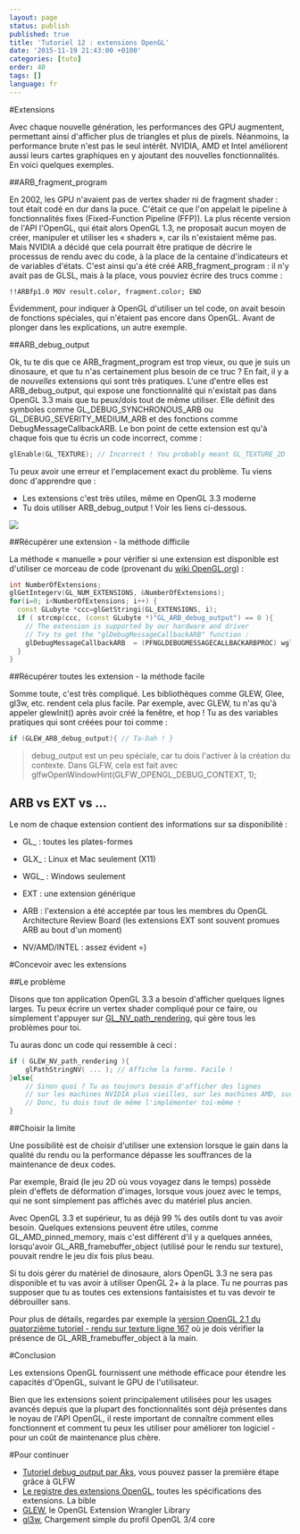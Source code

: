 ```yaml
---
layout: page
status: publish
published: true
title: 'Tutoriel 12 : extensions OpenGL'
date: '2015-11-19 21:43:00 +0100'
categories: [tuto]
order: 40
tags: []
language: fr
---
```


#Extensions

Avec chaque nouvelle génération, les performances des GPU augmentent, permettant ainsi d'afficher plus de triangles et plus de pixels. Néanmoins, la performance brute n'est pas le seul intérêt. NVIDIA, AMD et Intel améliorent aussi leurs cartes graphiques en y ajoutant des nouvelles fonctionnalités. En voici quelques exemples.

##ARB_fragment_program

En 2002, les GPU n'avaient pas de vertex shader ni de fragment shader : tout était codé en dur dans la puce. C'était ce que l'on appelait le pipeline à fonctionnalités fixes (Fixed-Function Pipeline (FFP)). La plus récente version de l'API l'OpenGL, qui était alors OpenGL 1.3, ne proposait aucun moyen de créer, manipuler et utiliser les « shaders », car ils n'existaient même pas. Mais NVIDIA a décidé que cela pourrait être pratique de décrire le processus de rendu avec du code, à la place de la centaine d'indicateurs et de variables d'états. C'est ainsi qu'a été créé ARB_fragment_program : il n'y avait pas de GLSL, mais à la place, vous pouviez écrire des trucs comme :

```
!!ARBfp1.0 MOV result.color, fragment.color; END
```

Évidemment, pour indiquer à OpenGL d'utiliser un tel code, on avait besoin de fonctions spéciales, qui n'étaient pas encore dans OpenGL. Avant de plonger dans les explications, un autre exemple.

##ARB_debug_output

Ok, tu te dis que ce ARB_fragment_program est trop vieux, ou que je suis un dinosaure, et que tu n'as certainement plus besoin de ce truc ? En fait, il y a de *nouvelles* extensions qui sont très pratiques. L'une d'entre elles est ARB_debug_output, qui expose une fonctionnalité qui n'existait pas dans OpenGL 3.3 mais que tu peux/dois tout de même utiliser. Elle définit des symboles comme GL_DEBUG_SYNCHRONOUS_ARB ou GL_DEBUG_SEVERITY_MEDIUM_ARB et des fonctions comme DebugMessageCallbackARB. Le bon point de cette extension est qu'à chaque fois que tu écris un code incorrect, comme :

``` cpp
glEnable(GL_TEXTURE); // Incorrect ! You probably meant GL_TEXTURE_2D !
```

Tu peux avoir une erreur et l'emplacement exact du problème.
Tu viens donc d'apprendre que :

* Les extensions c'est très utiles, même en OpenGL 3.3 moderne
* Tu dois utiliser ARB_debug_output ! Voir les liens ci-dessous.

![]({{site.baseurl}}/assets/images/tuto-12-ogl-ext/breakpoint.png)

##Récupérer une extension - la méthode difficile

La méthode « manuelle » pour vérifier si une extension est disponible est d'utiliser ce morceau de code (provenant du [wiki OpenGL.org](http://www.opengl.org/wiki/GlGetString)) :

``` cpp
int NumberOfExtensions;
glGetIntegerv(GL_NUM_EXTENSIONS, &NumberOfExtensions);
for(i=0; i<NumberOfExtensions; i++) {
  const GLubyte *ccc=glGetStringi(GL_EXTENSIONS, i);
  if ( strcmp(ccc, (const GLubyte *)"GL_ARB_debug_output") == 0 ){
    // The extension is supported by our hardware and driver
    // Try to get the "glDebugMessageCallbackARB" function :
    glDebugMessageCallbackARB  = (PFNGLDEBUGMESSAGECALLBACKARBPROC) wglGetProcAddress("glDebugMessageCallbackARB");
  }
}
```

##Récupérer toutes les extension - la méthode facile

Somme toute, c'est très compliqué. Les bibliothèques comme GLEW, Glee, gl3w, etc. rendent cela plus facile. Par exemple, avec GLEW, tu n'as qu'à appeler glewInit() après avoir créé la fenêtre, et hop ! Tu as des variables pratiques qui sont créées pour toi comme :

``` cpp
if (GLEW_ARB_debug_output){ // Ta-Dah ! }
```

> debug_output est un peu spéciale, car tu dois l'activer à la création du contexte. Dans GLFW, cela est fait avec glfwOpenWindowHint(GLFW_OPENGL_DEBUG_CONTEXT, 1);

## ARB vs EXT vs ...

Le nom de chaque extension contient des informations sur sa disponibilité :

* GL_ : toutes les plates-formes
* GLX_ : Linux et Mac seulement (X11)
* WGL_ : Windows seulement

* EXT : une extension générique

* ARB : l'extension a été acceptée par tous les membres du OpenGL Architecture Review Board (les extensions EXT sont souvent promues ARB au bout d'un moment)

* NV/AMD/INTEL : assez évident =)

#Concevoir avec les extensions

##Le problème

Disons que ton application OpenGL 3.3 a besoin d'afficher quelques lignes larges. Tu peux écrire un vertex shader compliqué pour ce faire, ou simplement t'appuyer sur [GL_NV_path_rendering](http://www.opengl.org/registry/specs/NV/path_rendering.txt), qui gère tous les problèmes pour toi.

Tu auras donc un code qui ressemble à ceci :
``` cpp
if ( GLEW_NV_path_rendering ){ 
    glPathStringNV( ... ); // Affiche la forme. Facile !
}else{ 
    // Sinon quoi ? Tu as toujours besoin d'afficher des lignes
    // sur les machines NVIDIA plus vieilles, sur les machines AMD, sur les machines INTEL !
    // Donc, tu dois tout de même l'implémenter toi-même ! 
}
```

##Choisir la limite

Une possibilité est de choisir d'utiliser une extension lorsque le gain dans la qualité du rendu ou la performance dépasse les souffrances de la maintenance de deux codes.

Par exemple, Braid (le jeu 2D où vous voyagez dans le temps) possède plein d'effets de déformation d'images, lorsque vous jouez avec le temps, qui ne sont simplement pas affichés avec du matériel plus ancien.

Avec OpenGL 3.3 et supérieur, tu as déjà 99 % des outils dont tu vas avoir besoin. Quelques extensions peuvent être utiles, comme GL_AMD_pinned_memory, mais c'est différent d'il y a quelques années, lorsqu'avoir GL_ARB_framebuffer_object (utilisé pour le rendu sur texture), pouvait rendre le jeu dix fois plus beau.

Si tu dois gérer du matériel de dinosaure, alors OpenGL 3.3 ne sera pas disponible et tu vas avoir à utiliser OpenGL 2+ à la place. Tu ne pourras pas supposer que tu as toutes ces extensions fantaisistes et tu vas devoir te débrouiller sans.

Pour plus de détails, regardes par exemple la [version OpenGL 2.1 du quatorzième tutoriel - rendu sur texture ligne 167](https://github.com/opengl-tutorials/ogl/blob/2.1_branch/tutorial14_render_to_texture/tutorial14.cpp#L167) où je dois vérifier la présence de GL_ARB_framebuffer_object à la main.

#Conclusion

Les extensions OpenGL fournissent une méthode efficace pour étendre les capacités d'OpenGL, suivant le GPU de l'utilisateur.

Bien que les extensions soient principalement utilisées pour les usages avancés depuis que la plupart des fonctionnalités sont déjà présentes dans le noyau de l'API OpenGL, il reste important de connaître comment elles fonctionnent et comment tu peux les utiliser pour améliorer ton logiciel - pour un coût de maintenance plus chère.

#Pour continuer

* [Tutoriel debug_output par Aks](http://sites.google.com/site/opengltutorialsbyaks/introduction-to-opengl-4-1---tutorial-05), vous pouvez passer la première étape grâce à GLFW
* [Le registre des extensions OpenGL](http://www.opengl.org/registry/), toutes les spécifications des extensions. La bible
* [GLEW](http://glew.sourceforge.net/), le OpenGL Extension Wrangler Library
* [gl3w](https://github.com/skaslev/gl3w), Chargement simple du profil OpenGL 3/4 core
